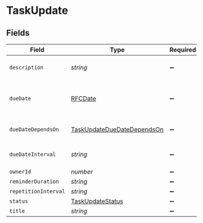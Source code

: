 # TaskUpdate


## Fields

| Field                                                                           | Type                                                                            | Required                                                                        | Description                                                                     | Example                                                                         |
| ------------------------------------------------------------------------------- | ------------------------------------------------------------------------------- | ------------------------------------------------------------------------------- | ------------------------------------------------------------------------------- | ------------------------------------------------------------------------------- |
| `description`                                                                   | *string*                                                                        | :heavy_minus_sign:                                                              | N/A                                                                             | Lorem ipsum dolor sit amet.                                                     |
| `dueDate`                                                                       | [RFCDate](../../types/rfcdate.md)                                               | :heavy_minus_sign:                                                              | Will be overwritten if `due_date_depends_on` and `due_date_interval` are passed | 2021-12-31                                                                      |
| `dueDateDependsOn`                                                              | [TaskUpdateDueDateDependsOn](../../models/shared/taskupdateduedatedependson.md) | :heavy_minus_sign:                                                              | Will only be accepted if you pass a `contract_id`                               | end_date                                                                        |
| `dueDateInterval`                                                               | *string*                                                                        | :heavy_minus_sign:                                                              | Will only be accepted if you pass a `contract_id`                               | -P10D                                                                           |
| `ownerId`                                                                       | *number*                                                                        | :heavy_minus_sign:                                                              | N/A                                                                             | 1                                                                               |
| `reminderDuration`                                                              | *string*                                                                        | :heavy_minus_sign:                                                              | N/A                                                                             | P1M                                                                             |
| `repetitionInterval`                                                            | *string*                                                                        | :heavy_minus_sign:                                                              | N/A                                                                             | P1Y                                                                             |
| `status`                                                                        | [TaskUpdateStatus](../../models/shared/taskupdatestatus.md)                     | :heavy_minus_sign:                                                              | N/A                                                                             | accomplished                                                                    |
| `title`                                                                         | *string*                                                                        | :heavy_minus_sign:                                                              | N/A                                                                             | My task                                                                         |